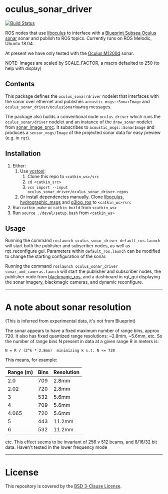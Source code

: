 # oculus_sonar_driver

[![Build Status](https://gitlab.drone.camhd.science/api/badges/apl-ocean-engineering/oculus_sonar_driver/status.svg)](https://gitlab.drone.camhd.science/apl-ocean-engineering/oculus_sonar_driver)

ROS nodes that use [liboculus](https://github.com/apl-ocean-engineering/liboculus) to interface with a [Blueprint Subsea Oculus sonar](https://www.blueprintsubsea.com/oculus/index.php) sonar and publish to ROS topics.
Currently runs on ROS Melodic, Ubuntu 18.04.

At present we have only tested with the [Oculus M1200d](https://www.blueprintsubsea.com/pages/product.php?PN=BP01042) sonar.

NOTE: Images are scaled by SCALE_FACTOR, a macro defaulted to 250 (to help with display)

## Contents

This package defines the `oculus_sonar/driver` nodelet that interfaces with the sonar
over ethernet and publishes `acoustic_msgs::SonarImage` and
`oculus_sonar_driver/OculusSonarRawMsg` messages.

The package also builds a conventional node `oculus_driver` which runs the
`oculus_sonar/driver` nodelet and an instance of the `draw_sonar` nodelet from
[sonar_image_proc](https://github.com/apl-ocean-engineering/sonar_image_proc).
It subscribes to `acoustic_msgs::SonarImage` and produces a `sensor_msgs/Image`
of the projected sonar data for easy preview (e.g. in `rqt`).


## Installation

  1. Either:
     1. Use [vcstool](http://wiki.ros.org/vcstool):
        1. Clone this repo to `<catkin_ws>/src`
        1. `cd <catkin_src>`
        1. `vcs import --input oculus_sonar_driver/oculus_sonar_driver.repos`
     1. Or install dependencies manually. Clone [liboculus](https://github.com/apl-ocean-engineering/liboculus), [hydrographic_msgs](https://github.com/apl-ocean-engineering/hydrographic_msgs.git) and [g3log_ros](https://gitlab.com/apl-ocean-engineering/g3log_ros) to `<catkin_ws>/src`
  1. Run `catkin_make` or `catkin build` from ``<catkin_ws>``
  1. Run `source ./devel/setup.bash` from ``<catkin_ws>``

## Usage
Running the command `roslaunch oculus_sonar_driver default_ros.launch` will start both the publisher and subscriber nodes, as well as rqt_reconfigure gui.
Parameters within `default_ros.launch` can be modified to change the starting configuration of the sonar.

Running the command `roslaunch oculus_sonar_driver sonar_and_cameras.launch` will start the publisher and subscriber nodes, the publisher node from [blackmagic_ros](https://gitlab.com/apl-ocean-engineering/blackmagic_ros), and a dashboard in rqt_gui displaying the sonar imagery, blackmagic cameras, and dynamic reconfigure.

----
# A note about sonar resolution

(This is inferred from experimental data, it's not from Blueprint)

The sonar appears to have a fixed maximum number of range bins, approx 720.  It also has fixed quantized range resolutions:  ~2.8mm, ~5.6mm, etc.  So the number of range bins N present in data at a given range R in meters is:

```
N = R / (2^k * 2.8mm)  minimizing k s.t. N <= 720
```

This means, for example:

| Range (m) | Bins | Resolution |
|-----------|------|------------|
| 2.0 | 709 | 2.8mm |
| 2.02 | 720 | 2.8mm |
| 3 | 532 | 5.6mm |
| 4 | 709 | 5.6mm |
| 4.065 | 720 | 5.6mm |
| 5 | 443 | 11.2mm |
| 6 | 532 | 11.2mm |

etc.   This effect seems to be invariant of 256 v 512 beams, and 8/16/32 bit data.  Haven't tested in the lower frequency mode


----
# License

This repository is covered by the [BSD 3-Clause License](LICENSE).
